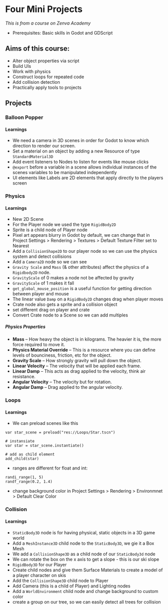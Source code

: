 # Four Mini Projects

_This is from a course on Zenva Academy_

- Prerequisites: Basic skills in Godot and GDScript

## Aims of this course:

- Alter object properties via script
- Build UIs
- Work with physics
- Construct loops for repeated code
- Add collision detection
- Practically apply tools to projects

## Projects

### Balloon Popper

#### Learnings

- We need a camera in 3D scenes in order for Godot to know which direction to render our screen.
- Set a material on an object by adding a new Resource of type `StandardMaterial3D`
- Add event listeners to Nodes to listen for events like mouse clicks
- `@export` before a variable in a scene allows individual instances of the scenes variables to be manipulated independently
- UI elements like Labels are 2D elements that apply directly to the players screen

### Physics

#### Learnings

- New 2D Scene
- For the Player node we used the type `RigidBody2D`
- Sprite is a child node of Player node
- Pixel art appears blurry in Godot by default, we can change that in Project Settings > Rendering > Textures > Default Texture Filter set to Nearest
- Add a `CollisionShape2D` to our player node so we can use the physics system and detect collisions
- Add a `Camera2D` node so we can see
- `Gravity Scale` and `Mass` (& other attributes) affect the physics of a `Rigidbody2D` node.
- `GravityScale` of 0 makes a node not be affected by gravity
- `GravityScale` of 1 makes it fall
- `get_global_mouse_position` is a useful function for getting direction between player and mouse
- The linear value `Damp` on a `RigidBody2D` changes drag when player moves
- Crate node also gets a sprite and a collision object
- set different drag on player and crate
- Convert Crate node to a Scene so we can add multiples

##### Physics Properties

- **Mass** – How heavy the object is in kilograms. The heavier it is, the more force required to move it.
- **Physics Material Override** – This is a resource where you can define levels of bounciness, friction, etc for the object.
- **Gravity Scale** – How strongly gravity will pull down the object.
- **Linear Velocity** – The velocity that will be applied each frame.
- **Linear Damp** – This acts as drag applied to the velocity, think air resistance.
- **Angular Velocity** – The velocity but for rotation.
- **Angular Damp** – Drag applied to the angular velocity.

### Loops

#### Learnings

- We can preload scenes like this

```
var star_scene = preload("res://Loops/Star.tscn")

# instansiate
var star = star_scene.instantiate()

# add as child element
add_child(star)
```

- ranges are different for float and int:

```
randi_range(1, 5)
randf_range(0.2, 1.4)
```

- change background color in Project Settings > Rendering > Environmnet > Default Clear Color

### Collision

#### Learnings

- `StaticBody3D` node is for having physical, static objects in a 3D game world
- Add a `MeshInstance3D` child node to the `StaticBody3D`, we gie it a Box Mesh
- We add a `CollisionShape3D` as a child node of our `StaticBody3d` node
- We can rotate the box on the x axis to get a slope - this is our ski slope
- `RigidBody3D` for our Player
- Create child nodes and give them Surface Materials to create a model of a player character on skis
- Add the `CollisionShape3D` child node to Player
- Add Camera (this is a child of Player) and Lighting nodes
- Add a `WorldEnvironment` child node and change background to custom color
- create a group on our tree, so we can easily detect all trees for collision
